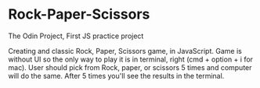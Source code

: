 # Rock-Paper-Scissors
The Odin Project, First JS practice project

Creating and classic Rock, Paper, Scissors game, in JavaScript.
Game is without UI so the only way to play it is in terminal, right (cmd + option + i for mac).
User should pick from Rock, paper, or scissors 5 times and computer will do the same.
After 5 times you'll see the results in the terminal. 